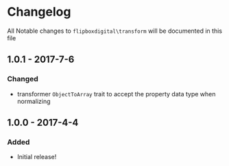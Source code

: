 # Changelog
All Notable changes to `flipboxdigital\transform` will be documented in this file

## 1.0.1 - 2017-7-6
### Changed
- transformer `ObjectToArray` trait to accept the property data type when normalizing

## 1.0.0 - 2017-4-4

### Added
- Initial release!

